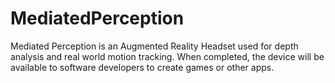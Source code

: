 MediatedPerception
==================

Mediated Perception is an Augmented Reality Headset used for depth analysis and real world motion tracking. When completed, the device will be available to software developers to create games or other apps. 
